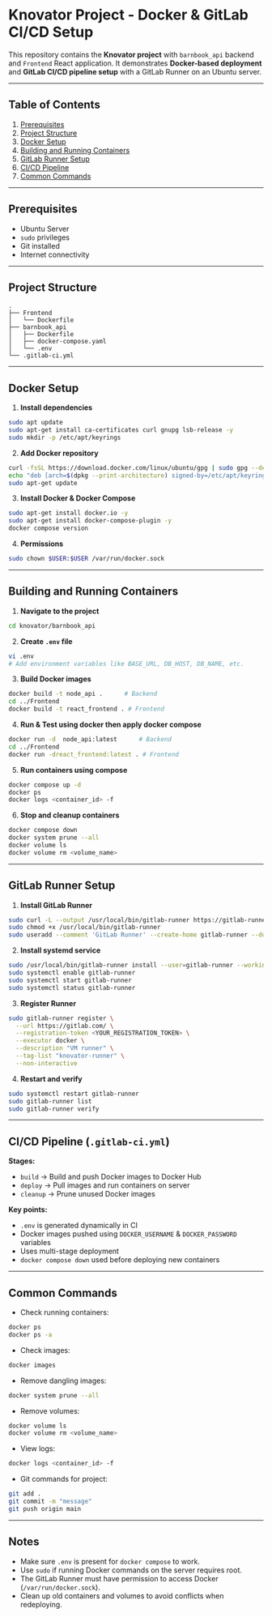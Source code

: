# Knovator Project - Docker & GitLab CI/CD Setup

This repository contains the **Knovator project** with `barnbook_api` backend and `Frontend` React application. It demonstrates **Docker-based deployment** and **GitLab CI/CD pipeline setup** with a GitLab Runner on an Ubuntu server.

---

## Table of Contents

1. [Prerequisites](#prerequisites)
2. [Project Structure](#project-structure)
3. [Docker Setup](#docker-setup)
4. [Building and Running Containers](#building-and-running-containers)
5. [GitLab Runner Setup](#gitlab-runner-setup)
6. [CI/CD Pipeline](#cicd-pipeline)
7. [Common Commands](#common-commands)

---

## Prerequisites

* Ubuntu Server
* `sudo` privileges
* Git installed
* Internet connectivity

---

## Project Structure

```text
.
├── Frontend
│   └── Dockerfile
├── barnbook_api
│   ├── Dockerfile
│   ├── docker-compose.yaml
│   └── .env
└── .gitlab-ci.yml
```

---

## Docker Setup

1. **Install dependencies**

```bash
sudo apt update
sudo apt-get install ca-certificates curl gnupg lsb-release -y
sudo mkdir -p /etc/apt/keyrings
```

2. **Add Docker repository**

```bash
curl -fsSL https://download.docker.com/linux/ubuntu/gpg | sudo gpg --dearmor -o /etc/apt/keyrings/docker.gpg
echo "deb [arch=$(dpkg --print-architecture) signed-by=/etc/apt/keyrings/docker.gpg] https://download.docker.com/linux/ubuntu $(lsb_release -cs) stable" | sudo tee /etc/apt/sources.list.d/docker.list > /dev/null
sudo apt-get update
```

3. **Install Docker & Docker Compose**

```bash
sudo apt-get install docker.io -y
sudo apt-get install docker-compose-plugin -y
docker compose version
```

4. **Permissions**

```bash
sudo chown $USER:$USER /var/run/docker.sock
```

---

## Building and Running Containers

1. **Navigate to the project**

```bash
cd knovator/barnbook_api
```

2. **Create `.env` file**

```bash
vi .env
# Add environment variables like BASE_URL, DB_HOST, DB_NAME, etc.
```

3. **Build Docker images**

```bash
docker build -t node_api .      # Backend
cd ../Frontend
docker build -t react_frontend . # Frontend
```
4. **Run & Test using docker then apply docker compose**

```bash
docker run -d  node_api:latest      # Backend
cd ../Frontend
docker run -dreact_frontend:latest . # Frontend
```

5. **Run containers using compose**

```bash
docker compose up -d
docker ps
docker logs <container_id> -f
```

6. **Stop and cleanup containers**

```bash
docker compose down
docker system prune --all
docker volume ls
docker volume rm <volume_name>
```

---

## GitLab Runner Setup

1. **Install GitLab Runner**

```bash
sudo curl -L --output /usr/local/bin/gitlab-runner https://gitlab-runner-downloads.s3.amazonaws.com/latest/binaries/gitlab-runner-linux-amd64
sudo chmod +x /usr/local/bin/gitlab-runner
sudo useradd --comment 'GitLab Runner' --create-home gitlab-runner --docker /bin/bash
```

2. **Install systemd service**

```bash
sudo /usr/local/bin/gitlab-runner install --user=gitlab-runner --working-directory=/home/gitlab-runner
sudo systemctl enable gitlab-runner
sudo systemctl start gitlab-runner
sudo systemctl status gitlab-runner
```

3. **Register Runner**

```bash
sudo gitlab-runner register \
  --url https://gitlab.com/ \
  --registration-token <YOUR_REGISTRATION_TOKEN> \
  --executor docker \
  --description "VM runner" \
  --tag-list "knovator-runner" \
  --non-interactive
```

4. **Restart and verify**

```bash
sudo systemctl restart gitlab-runner
sudo gitlab-runner list
sudo gitlab-runner verify
```

---

## CI/CD Pipeline (`.gitlab-ci.yml`)

**Stages:**

* `build` → Build and push Docker images to Docker Hub
* `deploy` → Pull images and run containers on server
* `cleanup` → Prune unused Docker images

**Key points:**

* `.env` is generated dynamically in CI
* Docker images pushed using `DOCKER_USERNAME` & `DOCKER_PASSWORD` variables
* Uses multi-stage deployment
* `docker compose down` used before deploying new containers

---

## Common Commands

* Check running containers:

```bash
docker ps
docker ps -a
```

* Check images:

```bash
docker images
```

* Remove dangling images:

```bash
docker system prune --all
```

* Remove volumes:

```bash
docker volume ls
docker volume rm <volume_name>
```

* View logs:

```bash
docker logs <container_id> -f
```

* Git commands for project:

```bash
git add .
git commit -m "message"
git push origin main
```

---

## Notes

* Make sure `.env` is present for `docker compose` to work.
* Use `sudo` if running Docker commands on the server requires root.
* The GitLab Runner must have permission to access Docker (`/var/run/docker.sock`).
* Clean up old containers and volumes to avoid conflicts when redeploying.

